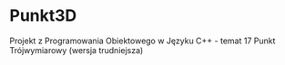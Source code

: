 # Punkt3D
Projekt z Programowania Obiektowego w Języku C++ - temat 17 Punkt Trójwymiarowy (wersja trudniejsza)

